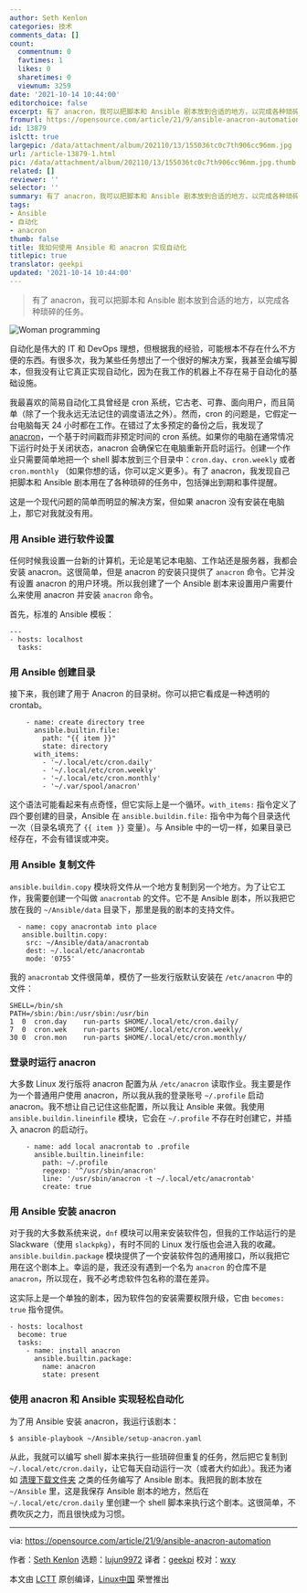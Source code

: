```yaml
---
author: Seth Kenlon
categories: 技术
comments_data: []
count:
  commentnum: 0
  favtimes: 1
  likes: 0
  sharetimes: 0
  viewnum: 3259
date: '2021-10-14 10:44:00'
editorchoice: false
excerpt: 有了 anacron，我可以把脚本和 Ansible 剧本放到合适的地方，以完成各种琐碎的任务。
fromurl: https://opensource.com/article/21/9/ansible-anacron-automation
id: 13879
islctt: true
largepic: /data/attachment/album/202110/13/155036tc0c7th906cc96mm.jpg
url: /article-13879-1.html
pic: /data/attachment/album/202110/13/155036tc0c7th906cc96mm.jpg.thumb.jpg
related: []
reviewer: ''
selector: ''
summary: 有了 anacron，我可以把脚本和 Ansible 剧本放到合适的地方，以完成各种琐碎的任务。
tags:
- Ansible
- 自动化
- anacron
thumb: false
title: 我如何使用 Ansible 和 anacron 实现自动化
titlepic: true
translator: geekpi
updated: '2021-10-14 10:44:00'
---
```



> 
> 有了 anacron，我可以把脚本和 Ansible 剧本放到合适的地方，以完成各种琐碎的任务。
> 
> 
> 


![](/data/attachment/album/202110/13/155036tc0c7th906cc96mm.jpg "Woman programming")


自动化是伟大的 IT 和 DevOps 理想，但根据我的经验，可能根本不存在什么不方便的东西。有很多次，我为某些任务想出了一个很好的解决方案，我甚至会编写脚本，但我没有让它真正实现自动化，因为在我工作的机器上不存在易于自动化的基础设施。


我最喜欢的简易自动化工具曾经是 cron 系统，它古老、可靠、面向用户，而且简单（除了一个我永远无法记住的调度语法之外）。然而，cron 的问题是，它假定一台电脑每天 24 小时都在工作。在错过了太多预定的备份之后，我发现了 [anacron](https://opensource.com/article/21/2/linux-automation)，一个基于时间戳而非预定时间的 cron 系统。如果你的电脑在通常情况下运行时处于关闭状态，anacron 会确保它在电脑重新开启时运行。创建一个作业只需要简单地把一个 shell 脚本放到三个目录中：`cron.day`、`cron.weekly` 或者 `cron.monthly` （如果你想的话，你可以定义更多）。有了 anacron，我发现自己把脚本和 Ansible 剧本用在了各种琐碎的任务中，包括弹出到期和事件提醒。


这是一个现代问题的简单而明显的解决方案，但如果 anacron 没有安装在电脑上，那它对我就没有用。


### 用 Ansible 进行软件设置


任何时候我设置一台新的计算机，无论是笔记本电脑、工作站还是服务器，我都会安装 anacron。这很简单，但是 anacron 的安装只提供了 `anacron` 命令。它并没有设置 anacron 的用户环境。所以我创建了一个 Ansible 剧本来设置用户需要什么来使用 anacron 并安装 `anacron` 命令。


首先，标准的 Ansible 模板：



```
---
- hosts: localhost
  tasks:

```

### 用 Ansible 创建目录


接下来，我创建了用于 Anacron 的目录树。你可以把它看成是一种透明的 crontab。



```
    - name: create directory tree
      ansible.builtin.file:
        path: "{{ item }}"
        state: directory
      with_items:
        - '~/.local/etc/cron.daily'
        - '~/.local/etc/cron.weekly'
        - '~/.local/etc/cron.monthly'
        - '~/.var/spool/anacron'

```

这个语法可能看起来有点奇怪，但它实际上是一个循环。`with_items:` 指令定义了四个要创建的目录，Ansible 在 `ansible.buildin.file:` 指令中为每个目录迭代一次（目录名填充了 `{{ item }}` 变量）。与 Ansible 中的一切一样，如果目录已经存在，不会有错误或冲突。


### 用 Ansible 复制文件


`ansible.buildin.copy` 模块将文件从一个地方复制到另一个地方。为了让它工作，我需要创建一个叫做 `anacrontab` 的文件。它不是 Ansible 剧本，所以我把它放在我的 `~/Ansible/data` 目录下，那里是我的剧本的支持文件。



```
  - name: copy anacrontab into place
   ansible.builtin.copy:
    src: ~/Ansible/data/anacrontab
    dest: ~/.local/etc/anacrontab
    mode: '0755'

```

我的 `anacrontab` 文件很简单，模仿了一些发行版默认安装在 `/etc/anacron` 中的文件：



```
SHELL=/bin/sh
PATH=/sbin:/bin:/usr/sbin:/usr/bin
1  0  cron.day    run-parts $HOME/.local/etc/cron.daily/
7  0  cron.wek    run-parts $HOME/.local/etc/cron.weekly/
30 0  cron.mon    run-parts $HOME/.local/etc/cron.monthly/

```

### 登录时运行 anacron


大多数 Linux 发行版将 anacron 配置为从 `/etc/anacron` 读取作业。我主要是作为一个普通用户使用 anacron，所以我从我的登录账号 `~/.profile` 启动 anacron。我不想让自己记住这些配置，所以我让 Ansible 来做。我使用 `ansible.buildin.lineinfile` 模块，它会在 `~/.profile` 不存在时创建它，并插入 anacron 的启动行。



```
    - name: add local anacrontab to .profile
      ansible.builtin.lineinfile:
        path: ~/.profile
        regexp: '^/usr/sbin/anacron'
        line: '/usr/sbin/anacron -t ~/.local/etc/anacrontab'
        create: true

```

### 用 Ansible 安装 anacron


对于我的大多数系统来说，`dnf` 模块可以用来安装软件包，但我的工作站运行的是 Slackware（使用 `slackpkg`），有时不同的 Linux 发行版也会进入我的收藏。`ansible.buildin.package` 模块提供了一个安装软件包的通用接口，所以我把它用在这个剧本上。幸运的是，我还没有遇到一个名为 `anacron` 的仓库不是 `anacron`，所以现在，我不必考虑软件包名称的潜在差异。


这实际上是一个单独的剧本，因为软件包的安装需要权限升级，它由 `becomes: true` 指令提供。



```
- hosts: localhost
  become: true
  tasks:
    - name: install anacron
      ansible.builtin.package:
        name: anacron
        state: present

```

### 使用 anacron 和 Ansible 实现轻松自动化


为了用 Ansible 安装 anacron，我运行该剧本：



```
$ ansible-playbook ~/Ansible/setup-anacron.yaml

```

从此，我就可以编写 shell 脚本来执行一些琐碎但重复的任务，然后把它复制到 `~/.local/etc/cron.daily`，让它每天自动运行一次（或者大约如此）。我还为诸如 [清理下载文件夹](https://opensource.com/article/21/9/keep-folders-tidy-ansible) 之类的任务编写了 Ansible 剧本。我把我的剧本放在 `~/Ansible` 里，这是我保存 Ansible 剧本的地方，然后在 `~/.local/etc/cron.daily` 里创建一个 shell 脚本来执行这个剧本。这很简单，不费吹灰之力，而且很快成为习惯。




---


via: <https://opensource.com/article/21/9/ansible-anacron-automation>


作者：[Seth Kenlon](https://opensource.com/users/seth) 选题：[lujun9972](https://github.com/lujun9972) 译者：[geekpi](https://github.com/geekpi) 校对：[wxy](https://github.com/wxy)


本文由 [LCTT](https://github.com/LCTT/TranslateProject) 原创编译，[Linux中国](https://linux.cn/) 荣誉推出